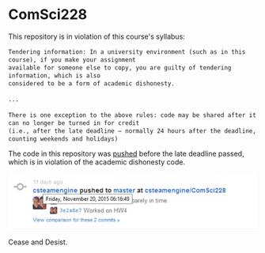 # ComSci228

This repository is in violation of this course's syllabus:

    Tendering information: In a university environment (such as in this course), if you make your assignment
    available for someone else to copy, you are guilty of tendering information, which is also
    considered to be a form of academic dishonesty.

    ...

    There is one exception to the above rules: code may be shared after it can no longer be turned in for credit
    (i.e., after the late deadline — normally 24 hours after the deadline, counting weekends and holidays)


The code in this repository was [pushed](https://github.com/csteamengine?tab=activity) before the late deadline passed, which is in violation of the academic dishonesty code.

![evidence.png](evidence.png)

Cease and Desist.
